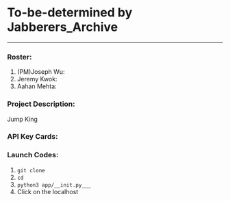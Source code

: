 # To-be-determined by Jabberers_Archive
------
### Roster:
1. (PM)Joseph Wu:
2. Jeremy Kwok:
3. Aahan Mehta:

### Project Description:

  Jump King
  
### API Key Cards:

### Launch Codes:
1. ``` git clone ```
2. ``` cd  ```
3. ``` python3 app/__init.py___ ```
4. Click on the localhost
